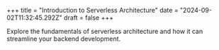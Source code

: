 +++
title = "Introduction to Serverless Architecture"
date = "2024-09-02T11:32:45.292Z"
draft = false
+++

  Explore the fundamentals of serverless architecture and how it can streamline your backend development.
        